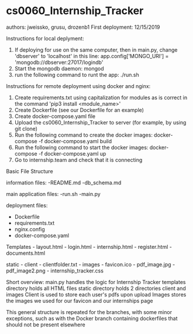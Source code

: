 # cs0060_Internship_Tracker
authors: jweissko, grusu, drozenb1
First deployment: 12/15/2019

Instructions for local deplyment:

1. If deploying for use on the same computer, then in main.py, change 'dbserver' to 'localhost' in this line:
     app.config['MONGO_URI'] = 'mongodb://dbserver:27017/logindb'
2. Start the mongodb daemon:
    mongod
3. run the following command to runt the app:
    ./run.sh

Instructions for remote deployment using docker and nginx:
1. Create requirements.txt using capitalization for modules as is correct in the command 'pip3 install <module_name>'
2. Create Dockerfile (see our Dockerfile for an example)
3. Create docker-compose.yaml file
4. Upload the cs0060_Internship_Tracker to server (for example, by using git clone)
6. Run the following command to create the docker images: 
     docker-compose -f docker-compose.yaml build
7. Run the following command to start the docker images:
     docker-compose -f docker-compose.yaml up
8. Go to internship.team and check that it is connecting

Basic File Structure

information files:
-README.md
-db_schema.md

main application files: 
-run.sh
-main.py

deployment files: 
- Dockerfile
- requirements.txt
- nginx.config
- docker-compose.yaml
 
 Templates
    - layout.html
    - login.html
    - internship.html
    - register.html
    - documents.html
 
 static
    - client
          - clientfolder.txt
    - images
          - favicon.ico
          - pdf_image.jpg
          - pdf_image2.png
    - internship_tracker.css
    
Short overview:
main.py handles the logic for Internship Tracker 
templates directory holds all  HTML files 
static directory holds 2 directories client and images
Client is used to store each user's pdfs upon upload 
Images stores the images we used for our favicon and our internships page 

This general structure is repeated for the branches, with some minor exceptions, such as with the Docker branch containing dockerfiles that should not be present elsewhere 
